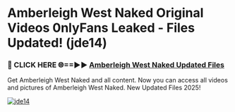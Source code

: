 # Amberleigh West Naked Original Videos 0nlyFans Leaked - Files Updated! (jde14)

<h3>🔴 CLICK HERE 🌐==►► <a href="https://tinyurl.com/yckcrads" rel="nofollow">Amberleigh West Naked Updated Files</a></h3>

Get Amberleigh West Naked and all content. Now you can access all videos and pictures of Amberleigh West Naked. New Updated Files 2025!

[![jde14](https://i.imgur.com/hpKpOFt.gif)](https://tinyurl.com/yckcrads)
